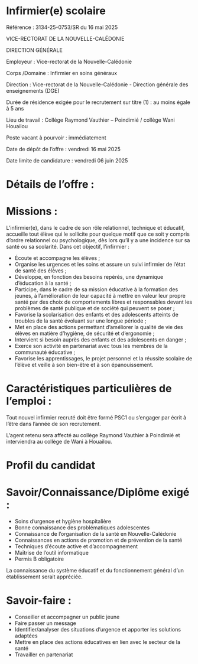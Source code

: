 # Infirmier(e) scolaire

Référence : 3134-25-0753/SR du 16 mai 2025

VICE-RECTORAT DE LA NOUVELLE-CALÉDONIE

DIRECTION GÉNÉRALE

Employeur : Vice-rectorat de la Nouvelle-Calédonie

Corps /Domaine : Infirmier en soins généraux

Direction : Vice-rectorat de la Nouvelle-Calédonie - Direction générale des enseignements (DGE)

Durée de résidence exigée pour le recrutement sur titre (1) : au moins égale à 5 ans

Lieu de travail : Collège Raymond Vauthier – Poindimié / collège Wani Houailou

Poste vacant à pourvoir : immédiatement

Date de dépôt de l’offre : vendredi 16 mai 2025

Date limite de candidature : vendredi 06 juin 2025

# Détails de l’offre :

# Missions :

L’infirmier(e), dans le cadre de son rôle relationnel, technique et éducatif, accueille tout élève qui le sollicite pour quelque motif que ce soit y compris d’ordre relationnel ou psychologique, dès lors qu’il y a une incidence sur sa santé ou sa scolarité. Dans cet objectif, l’infirmier :

- Écoute et accompagne les élèves ;
- Organise les urgences et les soins et assure un suivi infirmier de l’état de santé des élèves ;
- Développe, en fonction des besoins repérés, une dynamique d’éducation à la santé ;
- Participe, dans le cadre de sa mission éducative à la formation des jeunes, à l’amélioration de leur capacité à mettre en valeur leur propre santé par des choix de comportements libres et responsables devant les problèmes de santé publique et de société qui peuvent se poser ;
- Favorise la scolarisation des enfants et des adolescents atteints de troubles de la santé évoluant sur une longue période ;
- Met en place des actions permettant d’améliorer la qualité de vie des élèves en matière d’hygiène, de sécurité et d’ergonomie ;
- Intervient si besoin auprès des enfants et des adolescents en danger ;
- Exerce son activité en partenariat avec tous les membres de la communauté éducative ;
- Favorise les apprentissages, le projet personnel et la réussite scolaire de l’élève et veille à son bien-être et à son épanouissement.

# Caractéristiques particulières de l’emploi :

Tout nouvel infirmier recruté doit être formé PSC1 ou s’engager par écrit à l’être dans l’année de son recrutement.

L’agent retenu sera affecté au collège Raymond Vauthier à Poindimié et interviendra au collège de Wani à Houailou.

# Profil du candidat

# Savoir/Connaissance/Diplôme exigé :

- Soins d’urgence et hygiène hospitalière
- Bonne connaissance des problématiques adolescentes
- Connaissance de l’organisation de la santé en Nouvelle-Calédonie
- Connaissances en actions de promotion et de prévention de la santé
- Techniques d’écoute active et d’accompagnement
- Maîtrise de l’outil informatique
- Permis B obligatoire

La connaissance du système éducatif et du fonctionnement général d’un établissement serait appréciée.

# Savoir-faire :

- Conseiller et accompagner un public jeune
- Faire passer un message
- Identifier/analyser des situations d’urgence et apporter les solutions adaptées
- Mettre en place des actions éducatives en lien avec le secteur de la santé
- Travailler en partenariat